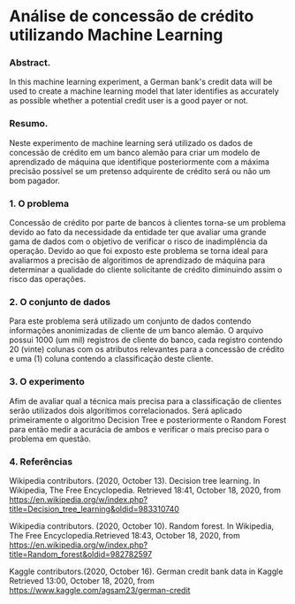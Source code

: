 # Análise de concessão de crédito utilizando Machine Learning

### Abstract.

In this machine learning experiment, a German bank's credit data will be used to create a machine learning model that later identifies as accurately as possible whether a potential credit user is a good payer or not.

### Resumo.

Neste experimento de machine learning será utilizado os dados de concessão de crédito em um banco alemão para criar um modelo de aprendizado de máquina que identifique posteriormente com a máxima precisão possível se um pretenso adquirente de crédito será ou não um bom pagador.

### 1. O problema

Concessão de crédito por parte de bancos à clientes torna-se um problema devido ao fato da necessidade da entidade ter que avaliar uma grande gama de dados com o objetivo de verificar o risco de inadimplência da operação. Devido ao que foi exposto este problema se torna ideal para avaliarmos a precisão de algoritimos de aprendizado de máquina para determinar a qualidade do cliente solicitante de crédito diminuindo assim o risco das operações.

### 2. O conjunto de dados

Para este problema será utilizado um conjunto de dados contendo informações anonimizadas de cliente de um banco alemão. O arquivo possui 1000 (um mil) registros de cliente do banco, cada registro contendo 20 (vinte) colunas com os atributos relevantes para a concessão de crédito e uma (1) coluna contendo a classificação deste cliente.

### 3. O experimento

Afim de avaliar qual a técnica mais precisa para a classificação de clientes serão utilizados dois algorítimos correlacionados. Será aplicado primeiramente o algoritmo Decision Tree e posteriormente o Random Forest para então medir a acurácia de ambos e verificar o mais preciso para o problema em questão.

### 4. Referências

Wikipedia contributors. (2020, October 13). Decision tree learning. In Wikipedia, The Free Encyclopedia. Retrieved 18:41, October 18, 2020, from https://en.wikipedia.org/w/index.php?title=Decision_tree_learning&oldid=983310740

Wikipedia contributors. (2020, October 10). Random forest. In Wikipedia, The Free Encyclopedia.Retrieved 18:43, October 18, 2020, from https://en.wikipedia.org/w/index.php?title=Random_forest&oldid=982782597

Kaggle contributors.(2020, October 16). German credit bank data in Kaggle Retrieved 13:00, October 18, 2020, from https://www.kaggle.com/agsam23/german-credit
